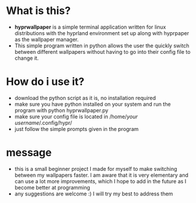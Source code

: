 # What is this?
- **hyprwallpaper** is a simple terminal application written for linux distributions with the hyprland environment set up along with hyprpaper as the wallpaper manager. 
- This simple program written in python allows the user the quickly switch between different wallpapers without having to go into their config file to change it.

# How do i use it?
- download the python script as it is, no installation required
- make sure you have python installed on your system and run the program with python hyprwallpaper.py
- make sure your config file is located in /home/*your username*/.config/hypr/
- just follow the simple prompts given in the program

# message
- this is a small beginner project I made for myself to make switching between my wallpapers faster. I am aware that it is very elementary and can use a lot more improvements, which I hope to add in the future as I become better at programming
- any suggestions are welcome :) I will try my best to address them
